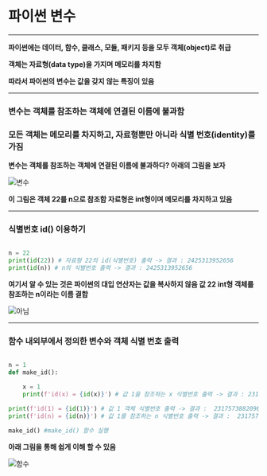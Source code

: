 # 파이썬 변수
***

**파이썬에는 데이터, 함수, 클래스, 모듈, 패키지 등을 모두 객체(object)로 취급**

**객체는 자료형(data type)을 가지며 메모리를 차지함**

**따라서 파이썬의 변수는 값을 갖지 않는 특징이 있음**
***

### 변수는 객체를 참조하는 객체에 연결된 이름에 불과함
### 모든 객체는 메모리를 차지하고, 자료형뿐만 아니라 식별 번호(identity)를 가짐

**변수는 객체를 참조하는 객체에 연결된 이름에 불과하다? 아래의 그림을 보자**


![변수](https://user-images.githubusercontent.com/42503786/173063207-27327e53-a2de-4768-8fe0-a500d2f22cda.png)

**이 그림은 객체 22를 n으로 참조함 자료형은 int형이며 메모리를 차지하고 있음**
***

### 식별번호 id() 이용하기

```python

n = 22
print(id(22)) # 자료형 22의 id(식별번호) 출력 -> 결과 : 2425313952656
print(id(n)) # n의 식별번호 출력 -> 결과 : 2425313952656

```

**여기서 알 수 있는 것은 파이썬의 대입 연산자는 값을 복사하지 않음 값 22 int형 객체를 참조하는 n이라는 이름 결합**

![아님](https://user-images.githubusercontent.com/42503786/173064157-f7b58c25-a8ad-4e0a-808b-2c93d2aa3d64.png)
***

### 함수 내외부에서 정의한 변수와 객체 식별 번호 출력

```python

n = 1
def make_id():

    x = 1
    print(f'id(x) = {id(x)}') # 값 1을 참조하는 x 식별번호 출력 -> 결과 : 2317573882096

print(f'id(1) = {id(1)}') # 값 1 객체 식별번호 출력 -> 결과 :  2317573882096
print(f'id(n) = {id(n)}') # 값 1를 참조하는 n 식별번호 출력 -> 결과 :  2317573882096

make_id() #make_id() 함수 실행
```

**아래 그림을 통해 쉽게 이해 할 수 있음**

![함수](https://user-images.githubusercontent.com/42503786/173065357-bca382be-1562-473f-be4e-51154d2001ac.png)
